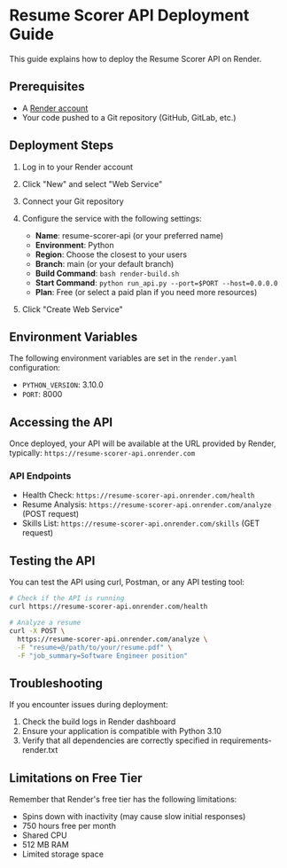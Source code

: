# Resume Scorer API Deployment Guide

This guide explains how to deploy the Resume Scorer API on Render.

## Prerequisites

-   A [Render account](https://render.com/)
-   Your code pushed to a Git repository (GitHub, GitLab, etc.)

## Deployment Steps

1. Log in to your Render account
2. Click "New" and select "Web Service"
3. Connect your Git repository
4. Configure the service with the following settings:

    - **Name**: resume-scorer-api (or your preferred name)
    - **Environment**: Python
    - **Region**: Choose the closest to your users
    - **Branch**: main (or your default branch)
    - **Build Command**: `bash render-build.sh`
    - **Start Command**: `python run_api.py --port=$PORT --host=0.0.0.0`
    - **Plan**: Free (or select a paid plan if you need more resources)

5. Click "Create Web Service"

## Environment Variables

The following environment variables are set in the `render.yaml` configuration:

-   `PYTHON_VERSION`: 3.10.0
-   `PORT`: 8000

## Accessing the API

Once deployed, your API will be available at the URL provided by Render, typically:
`https://resume-scorer-api.onrender.com`

### API Endpoints

-   Health Check: `https://resume-scorer-api.onrender.com/health`
-   Resume Analysis: `https://resume-scorer-api.onrender.com/analyze` (POST request)
-   Skills List: `https://resume-scorer-api.onrender.com/skills` (GET request)

## Testing the API

You can test the API using curl, Postman, or any API testing tool:

```bash
# Check if the API is running
curl https://resume-scorer-api.onrender.com/health

# Analyze a resume
curl -X POST \
  https://resume-scorer-api.onrender.com/analyze \
  -F "resume=@/path/to/your/resume.pdf" \
  -F "job_summary=Software Engineer position"
```

## Troubleshooting

If you encounter issues during deployment:

1. Check the build logs in Render dashboard
2. Ensure your application is compatible with Python 3.10
3. Verify that all dependencies are correctly specified in requirements-render.txt

## Limitations on Free Tier

Remember that Render's free tier has the following limitations:

-   Spins down with inactivity (may cause slow initial responses)
-   750 hours free per month
-   Shared CPU
-   512 MB RAM
-   Limited storage space
